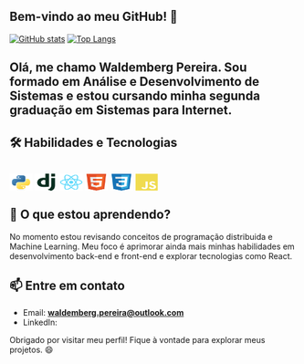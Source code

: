 ## Bem-vindo ao meu GitHub! 👋
[![GitHub stats](https://github-readme-stats.vercel.app/api?username=WaldembergDev&show_icons=true&theme=dark&hide_title=true&card_width=400)](https://github.com/anuraghazra/github-readme-stats)
[![Top Langs](https://github-readme-stats.vercel.app/api/top-langs/?username=WaldembergDev&theme=dark&layout=compact&card_width=400)](https://github.com/anuraghazra/github-readme-stats)

## Olá, me chamo Waldemberg Pereira. Sou formado em Análise e Desenvolvimento de Sistemas e estou cursando minha segunda graduação em Sistemas para Internet.

## 🛠 Habilidades e Tecnologias
<div style="display: inline_block"><br>
  <img align="center" alt="Berg-Python" height="30" width="40" src="https://raw.githubusercontent.com/devicons/devicon/master/icons/python/python-original.svg">
  <img align="center" alt="Berg-Django" height="30" width="40" src="https://raw.githubusercontent.com/devicons/devicon/master/icons/django/django-plain.svg">
  <img align="center" alt="Berg-React" height="30" width="40" src="https://raw.githubusercontent.com/devicons/devicon/master/icons/react/react-original.svg">
  <img align="center" alt="Berg-HTML" height="30" width="40" src="https://raw.githubusercontent.com/devicons/devicon/master/icons/html5/html5-original.svg">
  <img align="center" alt="Berg-CSS" height="30" width="40" src="https://raw.githubusercontent.com/devicons/devicon/master/icons/css3/css3-original.svg">
  <img align="center" alt="Berg-Js" height="30" width="40" src="https://raw.githubusercontent.com/devicons/devicon/master/icons/javascript/javascript-plain.svg">
</div>

## 🌱 O que estou aprendendo?
No momento estou revisando conceitos de programação distribuida e Machine Learning. Meu foco é aprimorar ainda mais minhas habilidades em desenvolvimento back-end e front-end e explorar 
tecnologias como React.

## 📫 Entre em contato
- Email: **waldemberg.pereira@outlook.com**
- LinkedIn: 

Obrigado por visitar meu perfil! Fique à vontade para explorar meus projetos. 😄
